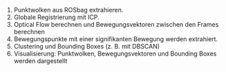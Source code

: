 1. Punktwolken aus ROSbag extrahieren. 
2. Globale Registrierung mit ICP. 
3. Optical Flow berechnen und Bewegungsvektoren zwischen den Frames berechnen 
4. Bewegungspunkte mit einer signifikanten Bewegung werden extrahiert. 
5. Clustering und Bounding Boxes (z. B. mit DBSCAN) 
6. Visualisierung: Punktwolken, Bewegungsvektoren und Bounding Boxes werden dargestellt 